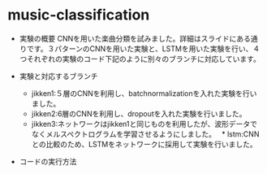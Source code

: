 # music-classification

* 実験の概要
CNNを用いた楽曲分類を試みました。詳細はスライドにある通りです。３パターンのCNNを用いた実験と、LSTMを用いた実験を行い、４つそれぞれの実験のコード下記のように別々のブランチに対応しています。

* 実験と対応するブランチ
     * jikken1:５層のCNNを利用し、batchnormalizationを入れた実験を行いました。 
     * jikken2:6層のCNNを利用し、dropoutを入れた実験を行いました。 
     * jikken3:ネットワークはjikken1と同じものを利用したが、波形データでなくメルスペクトログラムを学習させるようにしました。 
     * lstm:CNNとの比較のため、LSTMをネットワークに採用して実験を行いました。 
  
* コードの実行方法
